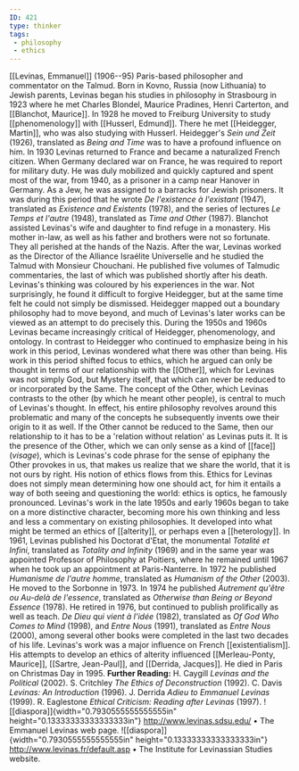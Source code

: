 ```yaml
---
ID: 421
type: thinker
tags: 
 - philosophy
 - ethics
---
```


[[Levinas, Emmanuel]]
(1906--95) Paris-based philosopher and commentator on the Talmud. Born
in Kovno, Russia (now Lithuania) to Jewish parents, Levinas began his
studies in philosophy in Strasbourg in 1923 where he met Charles
Blondel, Maurice Pradines, Henri Carterton, and [[Blanchot, Maurice]]. In 1928 he moved
to Freiburg University to study
[[phenomenology]] with
[[Husserl, Edmund]]. There he
met [[Heidegger, Martin]], who
was also studying with Husserl. Heidegger's *Sein und Zeit* (1926),
translated as *Being and Time* was to have a profound influence on him.
In 1930 Levinas returned to France and became a naturalized French
citizen. When Germany declared war on France, he was required to report
for military duty. He was duly mobilized and quickly captured and spent
most of the war, from 1940, as a prisoner in a camp near Hanover in
Germany. As a Jew, he was assigned to a barracks for Jewish prisoners.
It was during this period that he wrote *De l'existence à l'existant*
(1947), translated as *Existence and Existents* (1978), and the series
of lectures *Le Temps et l'autre* (1948), translated as *Time and Other*
(1987). Blanchot assisted Levinas's wife and daughter to find refuge in
a monastery. His mother in-law, as well as his father and brothers were
not so fortunate. They all perished at the hands of the Nazis.
After the war, Levinas worked as the Director of the Alliance Israélite
Universelle and he studied the Talmud with Monsieur Chouchani. He
published five volumes of Talmudic commentaries, the last of which was
published shortly after his death. Levinas's thinking was coloured by
his experiences in the war. Not surprisingly, he found it difficult to
forgive Heidegger, but at the same time felt he could not simply be
dismissed. Heidegger mapped out a boundary philosophy had to move
beyond, and much of Levinas's later works can be viewed as an attempt to
do precisely this. During the 1950s and 1960s Levinas became
increasingly critical of Heidegger, phenomenology, and ontology. In
contrast to Heidegger who continued to emphasize being in his work in
this period, Levinas wondered what there was other than being. His work
in this period shifted focus to ethics, which he argued can only be
thought in terms of our relationship with the
[[Other]], which for Levinas
was not simply God, but Mystery itself, that which can never be reduced
to or incorporated by the Same.
The concept of the Other, which Levinas contrasts to the other (by which
he meant other people), is central to much of Levinas's thought. In
effect, his entire philosophy revolves around this problematic and many
of the concepts he subsequently invents owe their origin to it as well.
If the Other cannot be reduced to the Same, then our relationship to it
has to be a 'relation without relation' as Levinas puts it. It is the
presence of the Other, which we can only sense as a kind of
[[face]] (*visage*), which is
Levinas's code phrase for the sense of epiphany the Other provokes in
us, that makes us realize that we share the world, that it is not ours
by right. His notion of ethics flows from this. Ethics for Levinas does
not simply mean determining how one should act, for him it entails a way
of both seeing and questioning the world: ethics is optics, he famously
pronounced.
Levinas's work in the late 1950s and early 1960s began to take on a more
distinctive character, becoming more his own thinking and less and less
a commentary on existing philosophies. It developed into what might be
termed an ethics of
[[alterity]], or perhaps even
a [[heterology]]. In 1961,
Levinas published his Doctorat d'Etat, the monumental *Totalité et
Infini*, translated as *Totality and Infinity* (1969) and in the same
year was appointed Professor of Philosophy at Poitiers, where he
remained until 1967 when he took up an appointment at Paris-Nanterre. In
1972 he published *Humanisme de l'autre homme*, translated as *Humanism of the Other* (2003). He moved to the Sorbonne in 1973. In 1974 he
published *Autrement qu'être ou Au-delà de l'essence*, translated as
*Otherwise than Being or Beyond Essence* (1978). He retired in 1976, but
continued to publish prolifically as well as teach. *De Dieu qui vient à
l'idée* (1982), translated as *Of God Who Comes to Mind* (1998), and
*Entre Nous* (1991), translated as *Entre Nous* (2000), among several
other books were completed in the last two decades of his life.
Levinas's work was a major influence on French
[[existentialism]]. His
attempts to develop an ethics of alterity influenced [[Merleau-Ponty, Maurice]], [[Sartre, Jean-Paul]], and [[Derrida, Jacques]]. He died in Paris
on Christmas Day in 1995.
**Further Reading:** H. Caygill *Levinas and the Political* (2002).
S. Critchley *The Ethics of Deconstruction* (1992).
C. Davis *Levinas: An Introduction* (1996).
J. Derrida *Adieu to Emmanuel Levinas* (1999).
R. Eaglestone *Ethical Criticism: Reading after Levinas* (1997).
![[diaspora]]{width="0.7930555555555555in"
height="0.13333333333333333in"}
<http://www.levinas.sdsu.edu/>
• The Emmanuel Levinas web page.
![[diaspora]]{width="0.7930555555555555in"
height="0.13333333333333333in"}
<http://www.levinas.fr/default.asp>
• The Institute for Levinassian Studies website.

